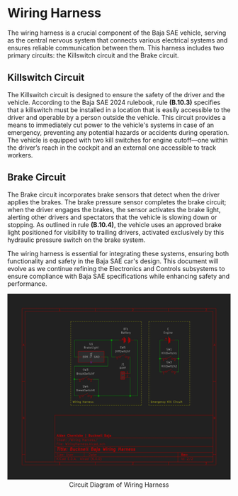 # Wiring Harness

The wiring harness is a crucial component of the Baja SAE vehicle, serving as the central nervous system that connects various electrical systems and ensures reliable communication between them. This harness includes two primary circuits: the Killswitch circuit and the Brake circuit.

## Killswitch Circuit

The Killswitch circuit is designed to ensure the safety of the driver and the vehicle. According to the Baja SAE 2024 rulebook, rule **(B.10.3)** specifies that a killswitch must be installed in a location that is easily accessible to the driver and operable by a person outside the vehicle. This circuit provides a means to immediately cut power to the vehicle's systems in case of an emergency, preventing any potential hazards or accidents during operation. The vehicle is equipped with two kill switches for engine cutoff—one within the driver’s reach in the cockpit and an external one accessible to track workers.

## Brake Circuit

The Brake circuit incorporates brake sensors that detect when the driver applies the brakes. The brake pressure sensor completes the brake circuit; when the driver engages the brakes, the sensor activates the brake light, alerting other drivers and spectators that the vehicle is slowing down or stopping. As outlined in rule **(B.10.4)**, the vehicle uses an approved brake light positioned for visibility to trailing drivers, activated exclusively by this hydraulic pressure switch on the brake system.

The wiring harness is essential for integrating these systems, ensuring both functionality and safety in the Baja SAE car's design. This document will evolve as we continue refining the Electronics and Controls subsystems to ensure compliance with Baja SAE specifications while enhancing safety and performance.

<div align=center>
  <img src="/images/BucknellBaja-Wiring Harness.jpg" width="700" alt="IMG1"/>
  <br>
  Circuit Diagram of Wiring Harness
</div>
